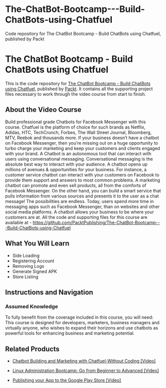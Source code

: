 # The-ChatBot-Bootcamp---Build-ChatBots-using-Chatfuel
Code repository for The ChatBot Bootcamp - Build ChatBots using Chatfuel, published by Packt
# The ChatBot Bootcamp - Build ChatBots using Chatfuel
This is the code repository for [The ChatBot Bootcamp - Build ChatBots using Chatfuel](https://www.packtpub.com/application-development/publishing-your-app-google-play-store-video?utm_source=github&utm_medium=repository&utm_campaign=9781789951455), published by [Packt](https://www.packtpub.com/?utm_source=github). It contains all the supporting project files necessary to work through the video course from start to finish.
## About the Video Course
Build professional grade Chatbots for Facebook Messenger with this course. Chatfuel is the platform of choice for such brands as Netflix, Adidas, HTC, TechCrunch, Forbes, The Wall Street Journal, Bloomberg, MTV, Reebok and thousands more. If your business doesn’t have a chatbot on Facebook Messenger, then you’re missing out on a huge opportunity to turbo charge your marketing and keep your customers and clients engaged with your brand. A Chatbot is an autonomous tool that can interact with users using conversational messaging. Conversational messaging is the absolute best way to interact with your audience. A chatbot opens up millions of avenues & opportunities for your business. For instance, a customer service chatbot can interact with your customers on Facebook to provide them support and answers to most common problems. A marketing chatbot can promote and even sell products, all from the comforts of Facebook Messenger. On the other hand, you can build a smart service that pulls information from various sources and presents it to the user as a chat message! The possibilities are endless. Today, users spend more time in messaging apps such as Facebook Messenger, than on websites and other social media platforms. A chatbot allows your business to be where your customers are at. 
All the code and supporting files for this course are available at - https://github.com/PacktPublishing/The-ChatBot-Bootcamp---Build-ChatBots-using-Chatfuel

<H2>What You Will Learn</H2>
<DIV class=book-info-will-learn-text>
<UL>
<LI>Side Loading 
<LI>Registering Account 
<LI>Removing Logs 
<LI>Generate Signed APK 
<LI>Store Listing </LI></UL></DIV>

## Instructions and Navigation
### Assumed Knowledge
To fully benefit from the coverage included in this course, you will need:<br/>
This course is designed for developers, marketers, business managers and virtually anyone, who wishes to expand their horizons and use chatbots as powerful tools for enhancing business and marketing potential.

   

## Related Products
* [Chatbot Building and Marketing with Chatfuel-Without Coding [Video]](https://www.packtpub.com/application-development/publishing-your-app-google-play-store-video?utm_source=github&utm_medium=repository&utm_campaign=9781789951455)

* [Linux Administration Bootcamp: Go from Beginner to Advanced [Video]](https://www.packtpub.com/application-development/publishing-your-app-google-play-store-video?utm_source=github&utm_medium=repository&utm_campaign=9781789951455)

* [Publishing your App to the Google Play Store [Video]](https://www.packtpub.com/application-development/publishing-your-app-google-play-store-video?utm_source=github&utm_medium=repository&utm_campaign=9781789951455)

